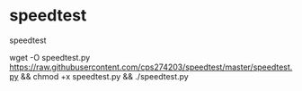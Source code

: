 # speedtest
speedtest

wget -O speedtest.py https://raw.githubusercontent.com/cps274203/speedtest/master/speedtest.py && chmod +x speedtest.py && ./speedtest.py
